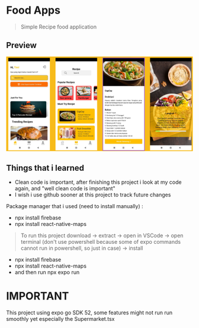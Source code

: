# Food Apps 

> Simple Recipe food application

## Preview
![Image](/AppShow.png)

## Things that i learned
- Clean code is important, after finishing this project i look at my code again, and "well clean code is important" 
- I wish i use github sooner at this project to track future changes

Package manager that i used (need to install manually) : 
- npx install firebase
- npx install react-native-maps

> To run this project 
download -> extract -> open in VSCode -> open terminal (don't use powershell because some of expo commands cannot run in powershell, so just in case) -> install 
- npx install firebase
- npx install react-native-maps
- and then run npx expo run 

# IMPORTANT 

This project using expo go SDK 52, some features might not run run smoothly yet especially the Supermarket.tsx